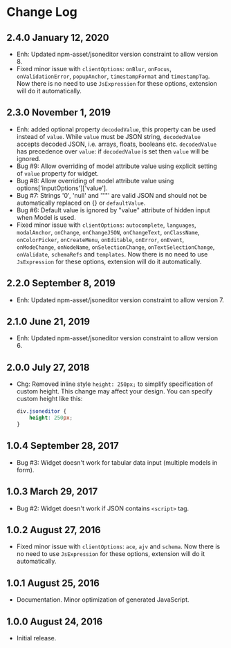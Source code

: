 Change Log
==========

2.4.0 January 12, 2020
----------------------

- Enh: Updated npm-asset/jsoneditor version constraint to allow version 8.
- Fixed minor issue with `clientOptions`: `onBlur`, `onFocus`, `onValidationError`, `popupAnchor`,
`timestampFormat` and `timestampTag`.
Now there is no need to use `JsExpression` for these options, extension will do it automatically.

2.3.0 November 1, 2019
----------------------

- Enh: added optional property `decodedValue`, this property can be used instead of `value`.
While `value` must be JSON string, `decodedValue` accepts decoded JSON, i.e. arrays, floats, booleans etc.
`decodedValue` has precedence over `value`: if `decodedValue` is set then `value` will be ignored.
- Bug #9: Allow overriding of model attribute value using explicit setting of `value` property for widget.
- Bug #8: Allow overriding of model attribute value using options['inputOptions']['value'].
- Bug #7: Strings '0', 'null' and '""' are valid JSON and should not be automatically replaced on {} or `defaultValue`.
- Bug #6: Default value is ignored by "value" attribute of hidden input when Model is used.
- Fixed minor issue with `clientOptions`: `autocomplete`, `languages`, `modalAnchor`, `onChange`, `onChangeJSON`,
`onChangeText`, `onClassName`, `onColorPicker`, `onCreateMenu`, `onEditable`, `onError`, `onEvent`, `onModeChange`,
`onNodeName`, `onSelectionChange`, `onTextSelectionChange`, `onValidate`, `schemaRefs` and `templates`.
Now there is no need to use `JsExpression` for these options, extension will do it automatically.

2.2.0 September 8, 2019
-----------------------

- Enh: Updated npm-asset/jsoneditor version constraint to allow version 7.

2.1.0 June 21, 2019
-------------------

- Enh: Updated npm-asset/jsoneditor version constraint to allow version 6.

2.0.0 July 27, 2018
-------------------

- Chg: Removed inline style `height: 250px;` to simplify specification of custom height.
This change may affect your design. You can specify custom height like this:
    ```css
    div.jsoneditor {
        height: 250px;
    }
    ```

1.0.4 September 28, 2017
------------------------

- Bug #3: Widget doesn't work for tabular data input (multiple models in form).

1.0.3 March 29, 2017
--------------------

- Bug #2: Widget doesn't work if JSON contains `<script>` tag.

1.0.2 August 27, 2016
---------------------

- Fixed minor issue with `clientOptions`: `ace`, `ajv` and `schema`.
Now there is no need to use `JsExpression` for these options, extension will do it automatically.

1.0.1 August 25, 2016
---------------------

- Documentation. Minor optimization of generated JavaScript.

1.0.0 August 24, 2016
---------------------

- Initial release.
